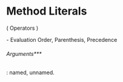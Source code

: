 ﻿Method Literals
===============

( Operators )

\- Evaluation Order, Parenthesis, Precedence

###### Arguments***

: named, unnamed.


